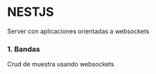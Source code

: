# NESTJS

Server con aplicaciones orientadas a websockets

### 1. Bandas

Crud de muestra usando websockets
